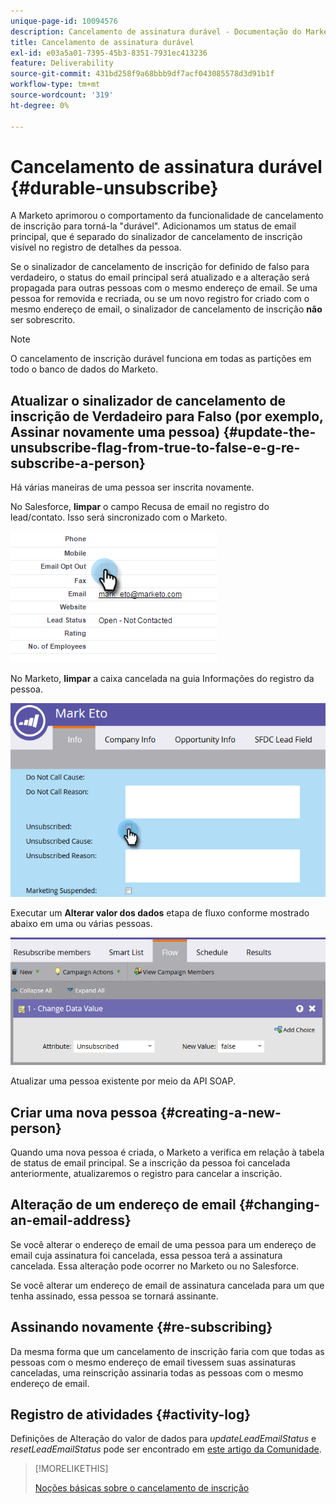 ```yaml
---
unique-page-id: 10094576
description: Cancelamento de assinatura durável - Documentação do Marketo - Documentação do produto
title: Cancelamento de assinatura durável
exl-id: e03a5a01-7395-45b3-8351-7931ec413236
feature: Deliverability
source-git-commit: 431bd258f9a68bbb9df7acf043085578d3d91b1f
workflow-type: tm+mt
source-wordcount: '319'
ht-degree: 0%

---
```


# Cancelamento de assinatura durável {#durable-unsubscribe}

A Marketo aprimorou o comportamento da funcionalidade de cancelamento de inscrição para torná-la &quot;durável&quot;. Adicionamos um status de email principal, que é separado do sinalizador de cancelamento de inscrição visível no registro de detalhes da pessoa.

Se o sinalizador de cancelamento de inscrição for definido de falso para verdadeiro, o status do email principal será atualizado e a alteração será propagada para outras pessoas com o mesmo endereço de email. Se uma pessoa for removida e recriada, ou se um novo registro for criado com o mesmo endereço de email, o sinalizador de cancelamento de inscrição **não** ser sobrescrito.

>[!NOTE]
>
>O cancelamento de inscrição durável funciona em todas as partições em todo o banco de dados do Marketo.

## Atualizar o sinalizador de cancelamento de inscrição de Verdadeiro para Falso (por exemplo, Assinar novamente uma pessoa) {#update-the-unsubscribe-flag-from-true-to-false-e-g-re-subscribe-a-person}

Há várias maneiras de uma pessoa ser inscrita novamente.

No Salesforce, **limpar** o campo Recusa de email no registro do lead/contato. Isso será sincronizado com o Marketo.

![](assets/one.png)

No Marketo, **limpar** a caixa cancelada na guia Informações do registro da pessoa.

![](assets/two.png)

Executar um **Alterar valor dos dados** etapa de fluxo conforme mostrado abaixo em uma ou várias pessoas.

![](assets/three.png)

Atualizar uma pessoa existente por meio da API SOAP.

## Criar uma nova pessoa {#creating-a-new-person}

Quando uma nova pessoa é criada, o Marketo a verifica em relação à tabela de status de email principal. Se a inscrição da pessoa foi cancelada anteriormente, atualizaremos o registro para cancelar a inscrição.

## Alteração de um endereço de email {#changing-an-email-address}

Se você alterar o endereço de email de uma pessoa para um endereço de email cuja assinatura foi cancelada, essa pessoa terá a assinatura cancelada. Essa alteração pode ocorrer no Marketo ou no Salesforce.

Se você alterar um endereço de email de assinatura cancelada para um que tenha assinado, essa pessoa se tornará assinante.

## Assinando novamente {#re-subscribing}

Da mesma forma que um cancelamento de inscrição faria com que todas as pessoas com o mesmo endereço de email tivessem suas assinaturas canceladas, uma reinscrição assinaria todas as pessoas com o mesmo endereço de email.

## Registro de atividades {#activity-log}

Definições de Alteração do valor de dados para _updateLeadEmailStatus_ e _resetLeadEmailStatus_ pode ser encontrado em [este artigo da Comunidade](https://nation.marketo.com/t5/Knowledgebase/Durable-Unsubscribe-Activity-Log/ta-p/252688).

>[!MORELIKETHIS]
>
>[Noções básicas sobre o cancelamento de inscrição](/help/marketo/product-docs/email-marketing/deliverability/understanding-unsubscribe.md)
